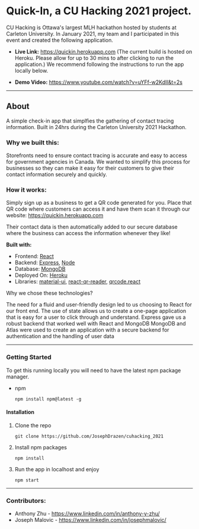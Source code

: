 # Quick-In, a CU Hacking 2021 project. 

CU Hacking is Ottawa's largest MLH hackathon hosted by students at Carleton University. In January 2021, my team and I participated in this event and created the following application. 

- **Live Link:** https://quickin.herokuapp.com (The current build is hosted on Heroku. Please allow for up to 30 mins to after clicking to run the application.) We recommend following the instructions to run the app locally below. 

- **Demo Video:** https://www.youtube.com/watch?v=uYFf-w2KdII&t=2s

----

## About

A simple check-in app that simplfies the gathering of contact tracing information. 
Built in 24hrs during the Carleton University 2021 Hackathon. 

### Why we built this: 

Storefronts need to ensure contact tracing is accurate and easy to access for government agencies in Canada. We wanted to simplify this process for businesses
so they can make it easy for their customers to give their contact information securely and quickly. 

### How it works: 

Simply sign up as a business to get a QR code generated for you. Place that QR code where customers can access it and have them scan it through our website:
https://quickin.herokuapp.com

Their contact data is then automatically added to our secure database where the business can access the information whenever they like! 


**Built with:**

* Frontend: [React](https://reactjs.org)
* Backend: [Express](https://expressjs.com), [Node](https://nodejs.org/en/)
* Database: [MongoDB](https://www.mongodb.com)
* Deployed On: [Heroku](https://www.heroku.com)
* Libraries: [material-ui](https://material-ui.com), [react-qr-reader](https://www.npmjs.com/package/react-qr-reader), [qrcode.react](https://www.npmjs.com/package/qrcode.react)

Why we chose these technologies? 

The need for a fluid and user-friendly design led to us choosing to React for our front end. The use of state allows us to create a one-page application that is easy for a user to click through and understand. 
Express gave us a robust backend that worked well with React and MongoDB
MongoDB and Atlas were used to create an application with a secure backend for authentication and the handling of user data 

----

### Getting Started 

To get this running locally you will need to have the latest npm package manager. 

* npm
    
    ```npm install npm@latest -g```
    
#### Installation 

1. Clone the repo 
     
     ```git clone https://github.com/JosephDrazen/cuhacking_2021```
     
2. Install npm packages 
     
     ```npm install```
     
3. Run the app in localhost and enjoy
     
     ```npm start```

----

### Contributors:
- Anthony Zhu - https://www.linkedin.com/in/anthony-y-zhu/
- Joseph Malovic - https://www.linkedin.com/in/josephmalovic/
